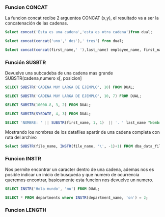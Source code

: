 ### Funcion CONCAT
La funcion concat recibe 2 arguentos CONCAT (x,y), el resultado va a ser la concatenación de las cadenas.
```SQL
Select concat('Esta es una cadena','esta es otra cadena')from dual;
```

```SQL
Select concat(concat('uno',' dos'),' tres') from dual;
```

```SQL
Select concat(concat(first_name,' '),last_name) employee_name, first_name || ' ' || last_name AS Employee_name_2 from employees where department_id=30;
```

### Función SUSBTR
Devuelve una subcadeba de una cadena mas grande SUBSTR(cadena,numero x[, posicion]

```SQL
SELECT SUBSTR('CADENA MUY LARGA DE EJEMPLO', 10) FROM DUAL;
```
```SQL
SELECT SUBSTR('CADENA MUY LARGA DE EJEMPLO', 10, 7) FROM DUAL;
```
```SQL
SELECT SUBSTR(10000-8, 3, 2) FROM DUAL;
```
```SQL
SELECT SUBSTR(SYSDATE, 4, 3) FROM DUAL;
```
```SQL
SELECT 'NOMBRE: ' || SUBSTR(first_name, 1, 1)  || '. ' last_name "Nombre"FROM Employees where SUBSTR(job_id,1,2 = 'AD');SELECT 'NOMBRE: ' || SUBSTR(first_name, 1, 1)  || '. ' || last_name "Nombre" FROM Employees where SUBSTR(job_id,1,2) = 'AD';
```
Mostrando los nombres de los datafiles apartir de una cadena completa con ruta del archivo
```SQL
Select SUBSTR(file_name, INSTR(file_name, '\', -1)+1) FROM dba_data_files;
```
### Funcion INSTR
Nos permite encontrar un caracter dentro de una cadena, ademas  nos es posible indicar un inicio de busqueda y que numero de ocurrencia queremos encontrar, basicamente esta funcion nos devuelve un numero.

```SQL
SELECT INSTR('Hola mundo', 'mu') FROM DUAL;
```
```SQL
SELECT * FROM departments where INSTR(department_name, 'on') = 2;
```

### Funcion LENGTH